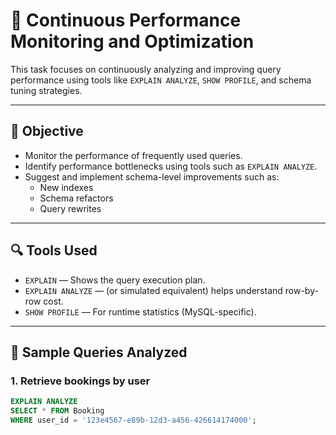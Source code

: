 # 🚀 Continuous Performance Monitoring and Optimization

This task focuses on continuously analyzing and improving query performance using tools like `EXPLAIN ANALYZE`, `SHOW PROFILE`, and schema tuning strategies.

---

## 🎯 Objective

- Monitor the performance of frequently used queries.
- Identify performance bottlenecks using tools such as `EXPLAIN ANALYZE`.
- Suggest and implement schema-level improvements such as:
  - New indexes
  - Schema refactors
  - Query rewrites

---

## 🔍 Tools Used

- `EXPLAIN` — Shows the query execution plan.
- `EXPLAIN ANALYZE` — (or simulated equivalent) helps understand row-by-row cost.
- `SHOW PROFILE` — For runtime statistics (MySQL-specific).

---

## 🧪 Sample Queries Analyzed

### 1. Retrieve bookings by user
```sql
EXPLAIN ANALYZE
SELECT * FROM Booking
WHERE user_id = '123e4567-e89b-12d3-a456-426614174000';
